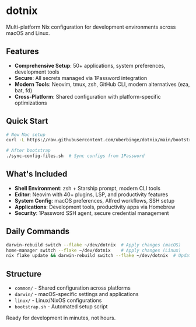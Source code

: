 # dotnix

Multi-platform Nix configuration for development environments across macOS and Linux.

## Features

- **Comprehensive Setup**: 50+ applications, system preferences, development tools
- **Secure**: All secrets managed via 1Password integration
- **Modern Tools**: Neovim, tmux, zsh, GitHub CLI, modern alternatives (eza, bat, fd)
- **Cross-Platform**: Shared configuration with platform-specific optimizations

## Quick Start

```bash
# New Mac setup
curl -L https://raw.githubusercontent.com/uberbinge/dotnix/main/bootstrap.sh | bash

# After bootstrap
./sync-config-files.sh  # Sync configs from 1Password
```

## What's Included

- **Shell Environment**: zsh + Starship prompt, modern CLI tools
- **Editor**: Neovim with 40+ plugins, LSP, and productivity features  
- **System Config**: macOS preferences, Alfred workflows, SSH setup
- **Applications**: Development tools, productivity apps via Homebrew
- **Security**: 1Password SSH agent, secure credential management

## Daily Commands

```bash
darwin-rebuild switch --flake ~/dev/dotnix  # Apply changes (macOS)
home-manager switch --flake ~/dev/dotnix    # Apply changes (Linux)
nix flake update && darwin-rebuild switch --flake ~/dev/dotnix  # Update packages
```

## Structure

- `common/` - Shared configuration across platforms
- `darwin/` - macOS-specific settings and applications
- `linux/` - Linux/NixOS configurations
- `bootstrap.sh` - Automated setup script

Ready for development in minutes, not hours.